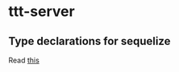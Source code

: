 # ttt-server

## Type declarations for sequelize

Read [this](http://docs.sequelizejs.com/manual/typescript)
